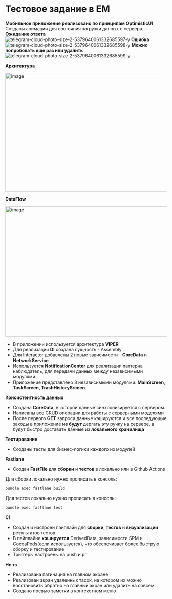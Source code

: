 # Тестовое задание в EM #

**Мобильное приложение реализовано по принципам OptimisticUI** \
Созданы анимации для состояния загрузки данных с сервера. \
**Ожидание ответа**
![telegram-cloud-photo-size-2-5379640061332685597-y](https://github.com/user-attachments/assets/770421b9-4c0e-40a1-a51a-b9b96fe7a09a)
**Ошибка**
![telegram-cloud-photo-size-2-5379640061332685598-y](https://github.com/user-attachments/assets/11eb3cce-f875-4280-ad78-99d2c9128f5e)
**Можно попробовать еще раз или удалить**
![telegram-cloud-photo-size-2-5379640061332685599-y](https://github.com/user-attachments/assets/2fa9dbcc-961e-42f1-abaa-2701fe347019)



**Архитектура** 

<img width="753" height="371" alt="image" src="https://github.com/user-attachments/assets/1f719ab6-07fc-4565-9729-eebfb3128d32" />

**DataFlow**

<img width="806" height="407" alt="image" src="https://github.com/user-attachments/assets/77c694fc-5c7c-4242-a25e-af233841c106" />

* В приложении используется архитектура **VIPER**
* Для реализации **DI** создана сущность - Assembly
* Для Interactor добавлены 2 новые зависимости - **CoreData** и **NetworkService** 
* Используется **NotificationCenter** для реализации паттерна наблюдатель, для передачи данных между независимыми модулями.
* Приложение представлено 3 независимыми модулями: **MainScreen, TaskScreen, TrashHistorySrceen**.

**Консистентность данных** 
* Создана **CoreData**, в которой данные синхронизируется с сервером. 
* Написаны все CRUD операции для работы с серверными моделями 
* После первого **GET** запроса данные кэшируются и все последующие заходы в приложение **не будут** дергать эту ручку на сервере, а будут быстро доставать данные из **локального хранилища**

**Тестирование**
* Созданы тесты для бизнес-логики каждого из модулей

**Fastlane**
* Создан **FastFile** для **сборки** и **тестов** в локально или в Github Actions 
  
Для сборки локально нужно прописать в консоль:
```bash
bundle exec fastlane build
```
Для тестов локально нужно прописать в консоль:
```bash
bundle exec fastlane test
```

**CI**
* Создан и настроен пайплайн для **сборки**, **тестов** и **визуализации** результатов тестов
* В пайплайне **кэшируется** DerivedData, зависимости  SPM и CocoaPods(если используется), что обеспечивает более быструю сборку и тестирование
* Триггеры настроены на push и pr

**Не тз**
* Реализована пагинация на главном экране
* Реализован экран удаленных тасок, на котором их можно восстановить обратно на главный экран или удалить на совсем
* Создано превью заметки в контекстном меню
